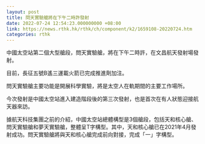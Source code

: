 ```yaml
---
layout: post
title: 問天實驗艙將在下午二時許發射
date: 2022-07-24 12:54:23.000000000 +08:00
link: https://news.rthk.hk/rthk/ch/component/k2/1659108-20220724.htm
categories: rthk
---
```


中國太空站第二個大型艙段，問天實驗艙，將在下午二時許，在文昌航天發射場發射。

目前，長征五號B遙三運載火箭已完成推進劑加注。

問天實驗艙主要功能是開展科學實驗，將是太空人在軌期間的主要工作場所。

今次發射是中國太空站進入建造階段後的第三次發射，也是首次在有人狀態迎接航天器來訪。

據航天科技集團之前的介紹，中國太空站總體構型是3個艙段，包括天和核心艙、問天實驗艙和夢天實驗艙，整體呈T字構型。其中，天和核心艙已在2021年4月發射成功。問天實驗艙將與天和核心艙完成前向對接，完成「一」字構型。
